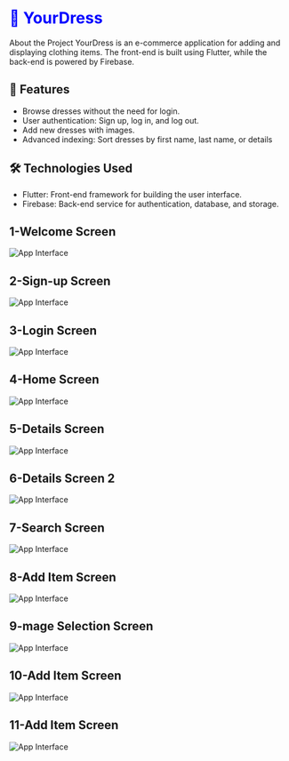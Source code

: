<h1 style="color:blue; font-weight:bold;">🌟 YourDress</h1>
 About the Project
YourDress is an e-commerce application for adding and displaying clothing items. The front-end is built using Flutter, while the back-end is powered by Firebase.


## 🚀 Features
- Browse dresses without the need for login.
- User authentication: Sign up, log in, and log out.
- Add new dresses with images.
- Advanced indexing: Sort dresses by first name, last name, or details

## 🛠️ Technologies Used
- Flutter: Front-end framework for building the user interface.  
- Firebase: Back-end service for authentication, database, and storage.  

## 1-Welcome Screen
![App Interface](https://github.com/AhmadAmmar2022/YourDress/blob/master/Screenshots-YourDress/Welcome%20Screen.png)


   
## 2-Sign-up Screen
![App Interface](https://github.com/AhmadAmmar2022/YourDress/blob/master/Screenshots-YourDress/Signup.png)


## 3-Login Screen  


![App Interface](https://github.com/AhmadAmmar2022/YourDress/blob/master/Screenshots-YourDress/Login.png)

## 4-Home Screen  
![App Interface](https://github.com/AhmadAmmar2022/YourDress/blob/master/Screenshots-YourDress/Search%20Screen.png)


## 5-Details Screen 

![App Interface](https://github.com/AhmadAmmar2022/YourDress/blob/master/Screenshots-YourDress/Product%20Details%20Screen.png)


## 6-Details Screen 2
![App Interface](https://github.com/AhmadAmmar2022/YourDress/blob/master/Screenshots-YourDress/Contact%20Details%20Screen.png)


## 7-Search Screen 

![App Interface](https://github.com/AhmadAmmar2022/YourDress/blob/master/Screenshots-YourDress/Search%20%20Screen.png)



## 8-Add Item Screen

![App Interface](https://github.com/AhmadAmmar2022/YourDress/blob/master/Screenshots-YourDress/Add%20Images%20Screen.png)

## 9-mage Selection Screen


![App Interface](https://github.com/AhmadAmmar2022/YourDress/blob/master/Screenshots-YourDress/Add%20Images%20%20Screen.png)

## 10-Add Item Screen

![App Interface](https://github.com/AhmadAmmar2022/YourDress/blob/master/Screenshots-YourDress/Add%20%20Images%20Screen.png)

## 11-Add Item Screen
![App Interface](https://github.com/AhmadAmmar2022/YourDress/blob/master/Screenshots-YourDress/Profile%20Screen.png)

